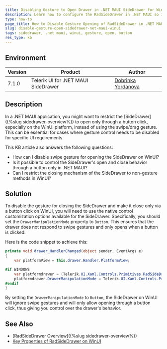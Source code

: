 ```yaml
---
title: Disabling Gesture to Open Drawer in .NET MAUI SideDrawer for WinUI
description: Learn how to configure the RadSideDrawer in .NET MAUI so it can only be opened through a button click on WinUI, disabling the gesture control.
type: how-to
page_title: How to Disable Gesture Opening of RadSideDrawer in .NET MAUI on WinUI
slug: disable-gesture-open-sidedrawer-net-maui-winui
tags: sidedrawer, .net maui, winui, gesture, open, button
res_type: kb
---
```


## Environment

| Version | Product | Author | 
| --- | --- | ---- | 
| 7.1.0 | Telerik UI for .NET MAUI SideDrawer| [Dobrinka Yordanova](https://www.telerik.com/blogs/author/dobrinka-yordanova)| 

## Description

In a .NET MAUI application, you might want to restrict the [SideDrawer]({%slug sidedrawer-overview%}) to open only through a button click, especially on the WinUI platform, instead of using the swipe/drag gesture. This can be essential for cases where gesture control needs to be disabled for specific UI requirements.

This KB article also answers the following questions:
- How can I disable swipe gesture for opening the SideDrawer on WinUI?
- Is it possible to control the SideDrawer's open and close behavior through a button only in .NET MAUI?
- Can I restrict the closing mechanism of the SideDrawer to non-gesture methods in WinUI?

## Solution

To disable the gesture for closing the SideDrawer and make it close only via a button click on WinUI, you will need to use the native control customization options available for the SideDrawer. Specifically, you should set the `DrawerManipulationMode` property to `Button`. This ensures that the drawer does not respond to swipe gestures and only opens when a button is clicked.

Here is the code snippet to achieve this:

```csharp
private void drawer_HandlerChanged(object sender, EventArgs e)
{
    var platformView = this.drawer.Handler.PlatformView;

#if WINDOWS
    var platformdrawer = (Telerik.UI.Xaml.Controls.Primitives.RadSideDrawer)platformView;
    platformdrawer.DrawerManipulationMode = Telerik.UI.Xaml.Controls.Primitives.DrawerManipulationMode.Button;
#endif
}
```

By setting the `DrawerManipulationMode` to `Button`, the SideDrawer on WinUI will ignore swipe gestures and will only allow opening through a button click, thus giving you control over the drawer's behavior.

## See Also

- [RadSideDrawer Overview]({%slug sidedrawer-overview%})
- [Key Properties of RadSideDrawer on WinUI](https://docs.telerik.com/devtools/winui/controls/radsidedrawer/key-properties)
